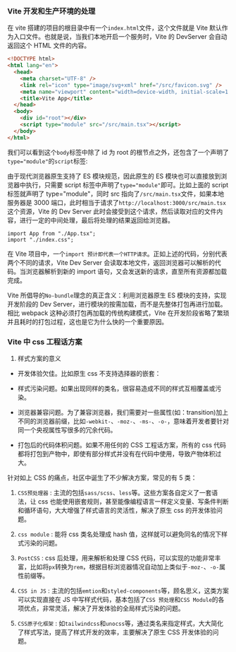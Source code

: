 ### Vite 开发和生产环境的处理

在 vite 搭建的项目的根目录中有一个`index.html`文件，这个文件就是 Vite 默认作为入口文件。也就是说，当我们本地开启一个服务时，Vite 的 DevServer 会自动返回这个 HTML 文件的内容。

```html
<!DOCTYPE html>
<html lang="en">
  <head>
    <meta charset="UTF-8" />
    <link rel="icon" type="image/svg+xml" href="/src/favicon.svg" />
    <meta name="viewport" content="width=device-width, initial-scale=1.0" />
    <title>Vite App</title>
  </head>
  <body>
    <div id="root"></div>
    <script type="module" src="/src/main.tsx"></script>
  </body>
</html>
```

我们可以看到这个`body`标签中除了 id 为 root 的根节点之外，还包含了一个声明了`type="module"`的`script`标签:

由于现代浏览器原生支持了 ES 模块规范，因此原生的 ES 模块也可以直接放到浏览器中执行，只需要 script 标签中声明了`type="module"`即可。比如上面的 script 标签就声明了 type="module"，同时 src 指向了`/src/main.tsx`文件，如果本地服务器是 3000 端口，此时相当于请求了`http://localhost:3000/src/main.tsx`这个资源，Vite 的 Dev Server 此时会接受到这个请求，然后读取对应的文件内容，进行一定的中间处理，最后将处理的结果返回给浏览器。

```tsx
import App from "./App.tsx";
import "./index.css";
```

在 Vite 项目中，一个`import 预计即代表一个HTTP请求`。正如上述的代码，分别代表两个不同的请求，Vite Dev Server 会读取本地文件，返回浏览器可以解析的代码。当浏览器解析到新的 import 语句，又会发送新的请求，直至所有资源都加载完成。

Vite 所倡导的`No-bundle`理念的真正含义：利用浏览器原生 ES 模块的支持，实现开发阶段的 Dev Server，进行模块的按需加载，而不是先整体打包再进行加载。相比 webpack 这种必须打包再加载的传统构建模式，Vite 在开发阶段省略了繁琐并且耗时的打包过程，这也是它为什么快的一个重要原因。

### Vite 中 css 工程话方案

1. 样式方案的意义

- 开发体验欠佳。比如原生 css 不支持选择器的嵌套：

- 样式污染问题。如果出现同样的类名，很容易造成不同的样式互相覆盖或污染。

- 浏览器兼容问题。为了兼容浏览器，我们需要对一些属性(如：transition)加上不同的浏览器前缀，比如`-webkit-`、`-moz-`、`-ms-`、`-o-`，意味着开发者要针对同一个央视属性写很多的冗余代码。

- 打包后的代码体积问题。如果不用任何的 CSS 工程话方案，所有的 css 代码都将打包到产物中，即使有部分样式并没有在代码中使用，导致产物体积过大。

针对如上 CSS 的痛点，社区中诞生了不少解决方案，常见的有 5 类：

1. `CSS预处理器` : 主流的包括`sass/scss`、`less`等。这些方案各自定义了一套语法，让 css 也能使用嵌套规则，甚至能像编程语言一样定义变量、写条件判断和循环语句，大大增强了样式语言的灵活性，解决了原生 css 的开发体验问题。

2. `css module` : 能将 css 类名处理成 hash 值，这样就可以避免同名的情况下样式污染的问题。

3. `PostCSS` : css 后处理，用来解析和处理 CSS 代码，可以实现的功能非常丰富，比如将`px`转换为`rem`，根据目标浏览器情况自动加上类似于`-moz-`、`-o-`属性前缀等。

4. `CSS in JS` : 主流的包括`emtion`和`styled-components`等，顾名思义，这类方案可以实现直接在 JS 中写样式代码，基本包括了`CSS 预处理`和`CSS Module`的各项优点，非常灵活，解决了开发体验的全局样式污染的问题。

5. `CSS原子化框架` : 如`tailwindcss`和`unocss`等，通过类名来指定样式，大大简化了样式写法，提高了样式开发的效率，主要解决了原生 CSS 开发体验的问题。
